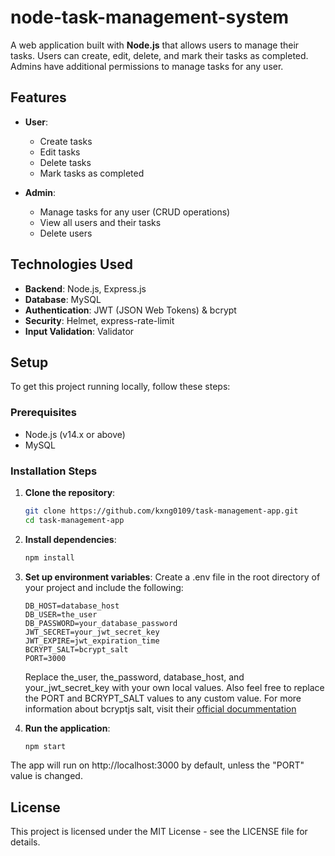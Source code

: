 # node-task-management-system

A web application built with **Node.js** that allows users to manage their tasks. Users can create, edit, delete, and mark their tasks as completed. Admins have additional permissions to manage tasks for any user.

## Features

- **User**:
  - Create tasks
  - Edit tasks
  - Delete tasks
  - Mark tasks as completed
  
- **Admin**:
  - Manage tasks for any user (CRUD operations)
  - View all users and their tasks
  - Delete users

## Technologies Used

- **Backend**: Node.js, Express.js
- **Database**: MySQL
- **Authentication**: JWT (JSON Web Tokens) & bcrypt
- **Security**: Helmet, express-rate-limit
- **Input Validation**: Validator

## Setup

To get this project running locally, follow these steps:

### Prerequisites

- Node.js (v14.x or above)
- MySQL

### Installation Steps

1. **Clone the repository**:
   ```bash
   git clone https://github.com/kxng0109/task-management-app.git
   cd task-management-app
   ```
2. **Install dependencies**:
	```bash
	npm install
	```

3. **Set up environment variables**:
	Create a .env file in the root directory of your project and include the following:

	```plaintext
	DB_HOST=database_host
	DB_USER=the_user
	DB_PASSWORD=your_database_password
	JWT_SECRET=your_jwt_secret_key
	JWT_EXPIRE=jwt_expiration_time
	BCRYPT_SALT=bcrypt_salt
	PORT=3000
	```
	Replace the_user, the_password, database_host, and your_jwt_secret_key with your own local values. Also feel free to replace the PORT and BCRYPT_SALT values to any custom value.
	For more information about bcryptjs salt, visit their <a href="https://www.npmjs.com/package/bcryptjs">official docummentation</a>

4. **Run the application**:

	```bash
	npm start
	```
The app will run on http://localhost:3000 by default, unless the "PORT" value is changed.

## License

This project is licensed under the MIT License - see the LICENSE file for details.